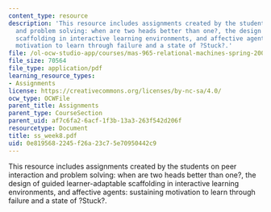 ```yaml
---
content_type: resource
description: 'This resource includes assignments created by the students on peer interaction
  and problem solving: when are two heads better than one?, the design of guided learner-adaptable
  scaffolding in interactive learning environments, and affective agents: sustaining
  motivation to learn through failure and a state of ?Stuck?.'
file: /ol-ocw-studio-app/courses/mas-965-relational-machines-spring-2005/0e8195682245f26a23c75e70950442c9_ss_week8.pdf
file_size: 70564
file_type: application/pdf
learning_resource_types:
- Assignments
license: https://creativecommons.org/licenses/by-nc-sa/4.0/
ocw_type: OCWFile
parent_title: Assignments
parent_type: CourseSection
parent_uid: af7c6fa2-6acf-1f3b-13a3-263f542d206f
resourcetype: Document
title: ss_week8.pdf
uid: 0e819568-2245-f26a-23c7-5e70950442c9
---
```

This resource includes assignments created by the students on peer interaction and problem solving: when are two heads better than one?, the design of guided learner-adaptable scaffolding in interactive learning environments, and affective agents: sustaining motivation to learn through failure and a state of ?Stuck?.